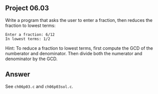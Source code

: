 ## Project 06.03
Write a program that asks the user to enter a fraction, then reduces the fraction to lowest terms:
```
Enter a fraction: 6/12
In lowest terms: 1/2
```
Hint: To reduce a fraction to lowest terms, first compute the GCD of the numberator and denominator. Then divide both the numerator and denominator by the GCD.

## Answer
See ```ch06p03.c``` and ```ch06p03sol.c```.
